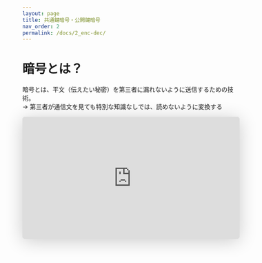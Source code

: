 ```yaml
---
layout: page
title: 共通鍵暗号・公開鍵暗号
nav_order: 2
permalink: /docs/2_enc-dec/
---
```


# 暗号とは？

暗号とは、平文（伝えたい秘密）を第三者に漏れないように送信するための技術。  
→ 第三者が通信文を見ても特別な知識なしでは、読めないように変換する


<iframe class="speakerdeck-iframe" frameborder="0" src="https://speakerdeck.com/player/61c874bd123f4c018d169bdf41d15d68?slide=3" title="犬でもわかる公開鍵暗号" allowfullscreen="true" style="border: 0px; background: padding-box padding-box rgba(0, 0, 0, 0.1); margin: 0px; padding: 0px; border-radius: 6px; box-shadow: rgba(0, 0, 0, 0.2) 0px 5px 40px; width: 100%; height: auto; aspect-ratio: 560 / 314;" data-ratio="1.78343949044586"></iframe>
